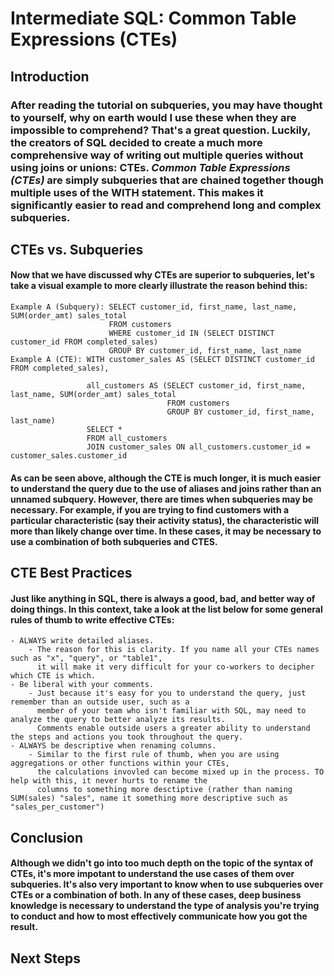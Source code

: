 # Intermediate SQL: Common Table Expressions (CTEs)
## Introduction
### After reading the tutorial on subqueries, you may have thought to yourself, why on earth would I use these when they are impossible to comprehend? That's a great question. Luckily, the creators of SQL decided to create a much more comprehensive way of writing out multiple queries without using joins or unions: CTEs. **_Common Table Expressions (CTEs)_** are simply subqueries that are chained together though multiple uses of the WITH statement. This makes it significantly easier to read and comprehend long and complex subqueries.
## CTEs vs. Subqueries
#### Now that we have discussed why CTEs are superior to subqueries, let's take a visual example to more clearly illustrate the reason behind this:
    Example A (Subquery): SELECT customer_id, first_name, last_name, SUM(order_amt) sales_total
                          FROM customers
                          WHERE customer_id IN (SELECT DISTINCT customer_id FROM completed_sales)
                          GROUP BY customer_id, first_name, last_name
    Example A (CTE): WITH customer_sales AS (SELECT DISTINCT customer_id FROM completed_sales),
                      
                     all_customers AS (SELECT customer_id, first_name, last_name, SUM(order_amt) sales_total
                                       FROM customers
                                       GROUP BY customer_id, first_name, last_name)
                     SELECT * 
                     FROM all_customers
                     JOIN customer_sales ON all_customers.customer_id = customer_sales.customer_id
 #### As can be seen above, although the CTE is much longer, it is much easier to understand the query due to the use of aliases and joins rather than an unnamed subquery. However, there are times when subqueries may be necessary. For example, if you are trying to find customers with a particular characteristic (say their activity status), the characteristic will more than likely change over time. In these cases, it may be necessary to use a combination of both subqueries and CTES.
## CTE Best Practices
#### Just like anything in SQL, there is always a good, bad, and better way of doing things. In this context, take a look at the list below for some general rules of thumb to write effective CTEs:
    - ALWAYS write detailed aliases.
        - The reason for this is clarity. If you name all your CTEs names such as "x", "query", or "table1", 
          it will make it very difficult for your co-workers to decipher which CTE is which.
    - Be liberal with your comments.
        - Just because it's easy for you to understand the query, just remember than an outside user, such as a 
          member of your team who isn't familiar with SQL, may need to analyze the query to better analyze its results. 
          Comments enable outside users a greater ability to understand the steps and actions you took throughout the query.
    - ALWAYS be descriptive when renaming columns.
        - Similar to the first rule of thumb, when you are using aggregations or other functions within your CTEs, 
          the calculations invovled can become mixed up in the process. TO help with this, it never hurts to rename the 
          columns to something more desctiptive (rather than naming SUM(sales) "sales", name it something more descriptive such as "sales_per_customer")
## Conclusion
#### Although we didn't go into too much depth on the topic of the syntax of CTEs, it's more impotant to understand the use cases of them over subqueries. It's also very important to know when to use subqueries over CTEs or a combination of both. In any of these cases, deep business knowledge is necessary to understand the type of analysis you're trying to conduct and how to most effectively communicate how you got the result.
## Next Steps
